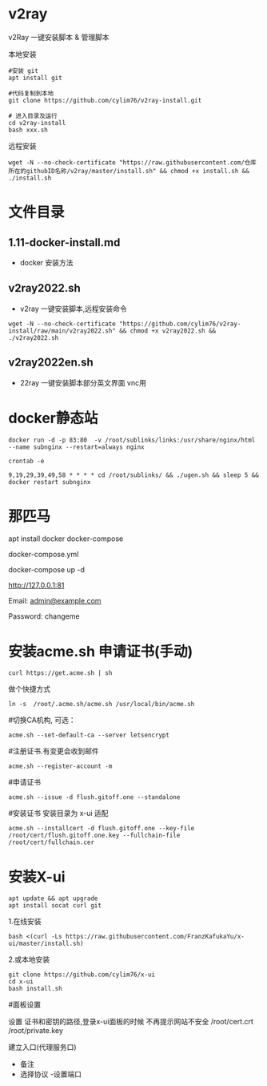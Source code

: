 # v2ray
 v2Ray 一键安装脚本 &amp; 管理脚本

本地安装

```
#安装 git
apt install git

#代码复制到本地
git clone https://github.com/cylim76/v2ray-install.git

# 进入目录及运行
cd v2ray-install
bash xxx.sh
```

远程安装
```
wget -N --no-check-certificate "https://raw.githubusercontent.com/仓库所在的githubID名称/v2ray/master/install.sh" && chmod +x install.sh && ./install.sh
```

# 文件目录

## 1.11-docker-install.md 
- docker 安装方法

## v2ray2022.sh
- v2ray 一键安装脚本,远程安装命令

```
wget -N --no-check-certificate "https://github.com/cylim76/v2ray-install/raw/main/v2ray2022.sh" && chmod +x v2ray2022.sh && ./v2ray2022.sh

```

## v2ray2022en.sh
- 22ray 一键安装脚本部分英文界面 vnc用


# docker静态站
```
docker run -d -p 83:80  -v /root/sublinks/links:/usr/share/nginx/html --name subnginx --restart=always nginx
```

```
crontab -e

9,19,29,39,49,58 * * * * cd /root/sublinks/ && ./ugen.sh && sleep 5 && docker restart subnginx
```

# 那匹马

apt install docker docker-compose

docker-compose.yml

docker-compose up -d

http://127.0.0.1:81

Email:    admin@example.com

Password: changeme




# 安装acme.sh  申请证书(手动)

```
curl https://get.acme.sh | sh
```
做个快捷方式

```
ln -s  /root/.acme.sh/acme.sh /usr/local/bin/acme.sh
```

#切换CA机构, 可选：
```
acme.sh --set-default-ca --server letsencrypt
```

#注册证书.有变更会收到邮件
```
acme.sh --register-account -m    
```

#申请证书
```
acme.sh --issue -d flush.gitoff.one --standalone
```

#安装证书 安装目录为 x-ui 适配
```
acme.sh --installcert -d flush.gitoff.one --key-file /root/cert/flush.gitoff.one.key --fullchain-file /root/cert/fullchain.cer
```

# 安装X-ui

```
apt update && apt upgrade
apt install socat curl git
```

1.在线安装
```
bash <(curl -Ls https://raw.githubusercontent.com/FranzKafukaYu/x-ui/master/install.sh)
```

2.或本地安装
```
git clone https://github.com/cylim76/x-ui
cd x-ui
bash install.sh
```



#面板设置

设置 证书和密钥的路径,登录x-ui面板的时候 不再提示网站不安全
/root/cert.crt
/root/private.key

建立入口(代理服务口)
- 备注
- 选择协议
-设置端口



